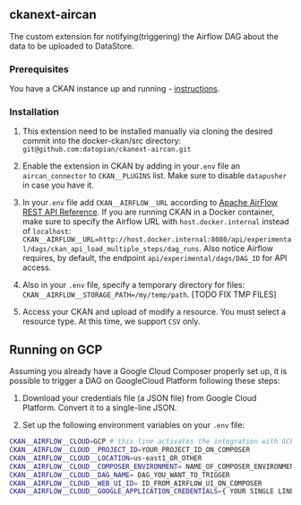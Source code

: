 ## ckanext-aircan

The custom extension for notifying(triggering) the Airflow DAG about the data to be uploaded to DataStore.

### Prerequisites

You have a CKAN instance up and running - [instructions](https://github.com/okfn/docker-ckan#development-mode).

### Installation
1. This extension need to be installed manually via cloning the desired commit into the docker-ckan/src directory:
`git@github.com:datopian/ckanext-aircan.git`

2. Enable the extension in CKAN by adding in your`.env` file an `aircan_connector` to `CKAN__PLUGINS` list. Make sure to disable `datapusher` in case you have it.
 
3. In your`.env` file add  `CKAN__AIRFLOW__URL` according to [Apache AirFlow REST API Reference](https://airflow.apache.org/docs/stable/rest-api-ref#post--api-experimental-dags--DAG_ID--dag_runs). If you are running CKAN in a Docker container, make sure to specify the Airflow URL with `host.docker.internal` instead of `localhost`: `CKAN__AIRFLOW__URL=http://host.docker.internal:8080/api/experimental/dags/ckan_api_load_multiple_steps/dag_runs`. Also notice Airflow requires, by default, the endpoint `api/experimental/dags/DAG_ID` for API access.

4. Also in your `.env` file, specify a temporary directory for files: `CKAN__AIRFLOW__STORAGE_PATH=/my/temp/path`. [TODO FIX TMP FILES]

5. Access your CKAN and upload of modify a resource. You must select a resource type. At this time, we support `CSV` only. 


## Running on GCP

Assuming you already have a Google Cloud Composer properly set up, it is possible to trigger a DAG on GoogleCloud Platform following these steps:

1. Download your credentials file (a JSON file) from Google Cloud Platform. Convert it to a single-line JSON.

2. Set up the following environment variables on your `.env` file:

```bash
CKAN__AIRFLOW__CLOUD=GCP # this line activates the integration with GCP
CKAN__AIRFLOW__CLOUD__PROJECT_ID=YOUR_PROJECT_ID_ON_COMPOSER
CKAN__AIRFLOW__CLOUD__LOCATION=us-east1_OR_OTHER
CKAN__AIRFLOW__CLOUD__COMPOSER_ENVIRONMENT= NAME_OF_COMPOSER_ENVIRONMENT
CKAN__AIRFLOW__CLOUD__DAG_NAME= DAG_YOU_WANT_TO_TRIGGER
CKAN__AIRFLOW__CLOUD__WEB_UI_ID= ID_FROM_AIRFLOW_UI_ON_COMPOSER
CKAN__AIRFLOW__CLOUD__GOOGLE_APPLICATION_CREDENTIALS={ YOUR SINGLE LINE CREDENTIALS JSON FILE }
``` 




